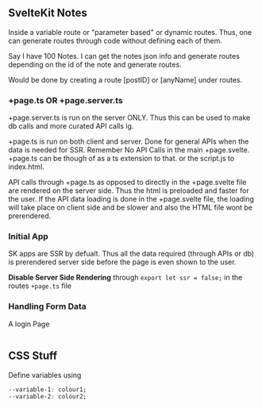 ## SvelteKit Notes

Inside a variable route or "parameter based" or dynamic routes.
Thus, one can generate routes through code without defining each of them.

Say I have 100 Notes. I can get the notes json info and generate routes depending on the id of the note and generate routes.

Would be done by creating a route [postID] or [anyName] under routes.

### +page.ts OR +page.server.ts

+page.server.ts is run on the server ONLY. Thus this can be used to make db calls and more curated API calls ig.

+page.ts is run on both client and server. Done for general APIs when the data is needed for SSR. Remember No API Calls in the main +page.svelte. +page.ts can be though of as a ts extension to that. or the script.js to index.html.

API calls through +page.ts as opposed to directly in the +page.svelte file are rendered on the server side. Thus the html is preloaded and faster for the user. If the API data loading is done in the +page.svelte file, the loading will take place on client side and be slower and also the HTML file wont be prerendered.

### Initial App

SK apps are SSR by defualt. Thus all the data required (through APIs or db) is prerendered server side before the page is even shown to the user.

**Disable Server Side Rendering** through `export let ssr = false;` in the routes `+page.ts` file

### Handling Form Data

A login Page

```html

```
<!-- slot tells svelte that this is where to insert the children? -->
<!-- layout wraps around any page further down the routes -->
<!-- Thus, anything above <slot /> is treated like a global component -->
<!-- Layout wraps a page and any subsequent pages -->
<!-- Content above doesnt get rerendered when pages change -->
<!-- If CSS is scoped and needed only in a certain file => write it in the same page file -->
<!-- Else if needed as globally, write in routes/styles.css and import in routes/+layout.svelte -->

<!-- lib dir -->
<!-- lib is an alias special dir uner src/ that can be referenced from any file through $lib -->
<!-- Can store any file/folders and have them be imported anywhere -->
<!-- Can create your own aliases -->

<!-- +page.ts/js => doing API related operations like fetching/loading data for +page.svelte -->
<!--  -->


## CSS Stuff

Define variables using

```css
--variable-1: colour1;
--variable-2: colour2;
```